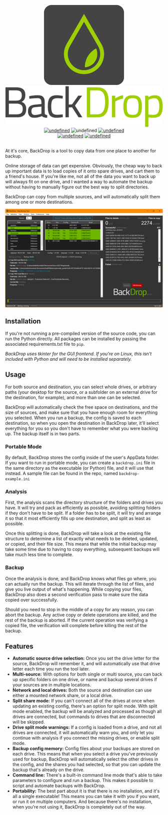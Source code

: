 <p align="center">
  <img alt="Logo icon" src="https://github.com/TechGeek01/BackDrop/raw/master/docs/img/logo.png">
  <br />
  <img alt="Logo text" src="https://github.com/TechGeek01/BackDrop/raw/master/docs/img/logo_text.png">
  <br />
  <a href="https://github.com/TechGeek01/BackDrop/releases/latest"><img alt="undefined" src="https://img.shields.io/github/v/release/TechGeek01/BackDrop"></a>
  <img alt="undefined" src="https://img.shields.io/github/downloads/TechGeek01/BackDrop/total" />
  <a href="https://github.com/TechGeek01/BackDrop/blob/master/LICENSE"><img alt="undefined" src="https://img.shields.io/github/license/TechGeek01/BackDrop"></a>
  <br />
  <a href="https://github.com/TechGeek01/BackDrop/releases/latest" target="_blank"><img alt="undefined" src="https://badgen.net/badge/Download/Windows/?color=blue&icon=windows&label"></a> <a href="https://github.com/TechGeek01/BackDrop/releases/latest" target="_blank"><img alt="undefined" src="https://img.shields.io/badge/%e2%80%8b-Debian-A81D33?logo=debian"></a>
  <br /><br />
</p>

At it's core, BackDrop is a tool to copy data from one place to another for backup.

Online storage of data can get expensive. Obviously, the cheap way to back up important data is to load copies of it onto spare drives, and cart them to a friend's house. If you're like me, not all of the data you want to back up will always fit on one drive, and I wanted a way to automate the backup without having to manually figure out the best way to split directories.

BackDrop can copy from multiple sources, and will automatically split them among one or more destinations.

![BackDrop UI](https://raw.githubusercontent.com/TechGeek01/BackDrop/master/docs/img/showcase.png)

## Installation
If you're not running a pre-compiled version of the source code, you can run the Python directly. All packages can be installed by passing the associated requirements.txt file to `pip`.

*BackDrop uses tkinter for the GUI frontend. If you're on Linux, this isn't included with Python and will need to be installed separately.*

## Usage
For both source and destination, you can select whole drives, or arbitrary paths (your desktop for the source, or a subfolder on an external drive for the destination, for example), and more than one can be selected.

BackDrop will automatically check the free space on destinations, and the size of sources, and make sure that you have enough room for everything you selected. When you run a backup, the config is saved to each destination, so when you open the destination in BackDrop later, it'll select everything for you so you don't have to remember what you were backing up. The backup itself is in two parts.

### Portable Mode
By default, BackDrop stores the config inside of the user's AppData folder. If you want to run in portable mode, you can create a `backdrop.ini` file in the same directory as the executable (or Python) file, and it will use that instead. A sample file can be found in the repo, named `backdrop-example.ini`

### Analysis
First, the analysis scans the directory structure of the folders and drives you have. It will try and pack as efficiently as possible, avoiding splitting folders if they don't have to be split. If a folder has to be split, it will try and arrange it so that it most efficiently fills up one destination, and split as least as possible.

Once this splitting is done, BackDrop will take a look at the existing file structure to determine a list of exactly what needs to be deleted, updated, or copied, and their file size. This means that while the initial backup may take some time due to having to copy everything, subsequent backups will take much less time to complete.

### Backup
Once the analysis is done, and BackDrop knows what files go where, you can actually run the backup. This will iterate through the list of files, and give you live output of what's happening. While copying your files, BackDrop also does a second verification pass to make sure the data copied over successfully.

Should you need to stop in the middle of a copy for any reason, you can abort the backup. Any active copy or delete operations are killed, and the rest of the backup is aborted. If the current operation was verifying a copied file, the verification will complete before killing the rest of the backup.

## Features
* **Automatic source drive selection:** Once you set the drive letter for the source, BackDrop will remember it, and will automatically use that drive letter each time you run the tool later.
* **Multi-source:** With options for both single or multi source, you can back up specific folders on one drive, or name and backup several drives if your sources are in multiple locations.
* **Network and local drives:** Both the source and destination can use either a mounted network share, or a local drive.
* **Split share mode:** If you can't connect all of the drives at once when updating an existing config, there's an option for split mode. With split mode enabled, the backup will be analyzed and processed as though all drives are connected, but commands to drives that are disconnected will be skipped.
* **Drive split mode warnings:** If a config is loaded from a drive, and not all drives are connected, it will automatically warn you, and only let you continue with analysis if you connect the missing drives, or enable split mode.
* **Backup config memory:** Config files about your backups are stored on each drive. This means that when you select a drive you've previously used for backup, BackDrop will automatically select the other drives in the config, and the shares you had selected, so that you can update the backup that's already on the drive.
* **Command line:** There's a built-in command line mode that's able to take parameters to configure and run a backup. This makes it possible to script and automate backups with BackDrop.
* **Portability:** The best part about it is that there is no installation, and it's all a single executable! This means you can take it with you if you want, or run it on multiple computers. And because there's no installation, when you're not using it, BackDrop is completely out of the way.
